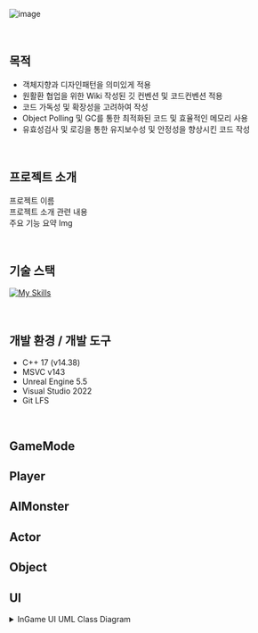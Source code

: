 <div align = left>
  
![image](https://github.com/user-attachments/assets/ed012a61-eb44-4229-9184-04553671fd3e)


<br>

## 목적
- 객체지향과 디자인패턴을 의미있게 적용
- 원활환 협업을 위한 Wiki 작성된 깃 컨벤션 및 코드컨벤션 적용
- 코드 가독성 및 확장성을 고려하여 작성
- Object Polling 및 GC를 통한 최적화된 코드 및 효율적인 메모리 사용
- 유효성검사 및 로깅을 통한 유지보수성 및 안정성을 향상시킨 코드 작성

<br>

## 프로젝트 소개
프로젝트 이름 <br>
프로젝트 소개 관련 내용 <br>
주요 기능 요약 Img <br>

<br>

## 기술 스택
[![My Skills](https://skillicons.dev/icons?i=cpp,visualstudio,git,github,unreal,notion&theme=light)](https://skillicons.dev)

<br>

## 개발 환경 / 개발 도구
- C++ 17 (v14.38)
- MSVC v143
- Unreal Engine 5.5
- Visual Studio 2022
- Git LFS

<br>
</div>

## GameMode

## Player

## AIMonster

## Actor

## Object

## UI
<details>
<summary>InGame UI UML Class Diagram</summary>  

  ![다이어그램 인게임 UI](https://github.com/user-attachments/assets/05ae29ff-0989-4f0b-acd8-216f980428a6)

</details>
